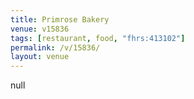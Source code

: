```yaml
---
title: Primrose Bakery
venue: v15836
tags: [restaurant, food, "fhrs:413102"]
permalink: /v/15836/
layout: venue
---
```

null